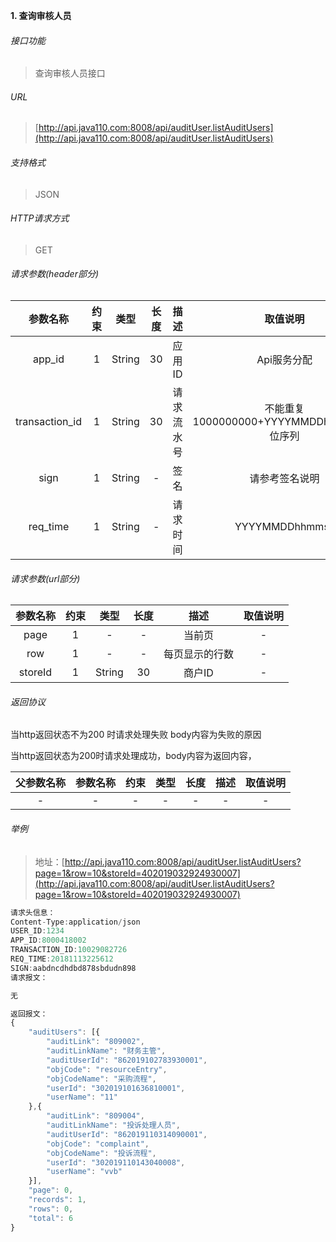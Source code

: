 

**1\. 查询审核人员**
###### 接口功能
> 查询审核人员接口

###### URL
> [http://api.java110.com:8008/api/auditUser.listAuditUsers](http://api.java110.com:8008/api/auditUser.listAuditUsers)

###### 支持格式
> JSON

###### HTTP请求方式
> GET

###### 请求参数(header部分)
|参数名称|约束|类型|长度|描述|取值说明|
| :-: | :-: | :-: | :-: | :-: | :-:|
|app_id|1|String|30|应用ID|Api服务分配                      |
|transaction_id|1|String|30|请求流水号|不能重复 1000000000+YYYYMMDDhhmmss+6位序列 |
|sign|1|String|-|签名|请参考签名说明|
|req_time|1|String|-|请求时间|YYYYMMDDhhmmss|

###### 请求参数(url部分)
|参数名称|约束|类型|长度|描述|取值说明|
| :-: | :-: | :-: | :-: | :-: | :-: |
|page|1|-|-|当前页|-|
|row|1|-|-|每页显示的行数|-|
|storeId|1|String|30|商户ID|-|

###### 返回协议

当http返回状态不为200 时请求处理失败 body内容为失败的原因

当http返回状态为200时请求处理成功，body内容为返回内容，

|父参数名称|参数名称|约束|类型|长度|描述|取值说明|
| :-: | :-: | :-: | :-: | :-: | :-: | :-: |
|-|-|-|-|-|-|-|




###### 举例
> 地址：[http://api.java110.com:8008/api/auditUser.listAuditUsers?page=1&row=10&storeId=402019032924930007](http://api.java110.com:8008/api/auditUser.listAuditUsers?page=1&row=10&storeId=402019032924930007)

``` javascript
请求头信息：
Content-Type:application/json
USER_ID:1234
APP_ID:8000418002
TRANSACTION_ID:10029082726
REQ_TIME:20181113225612
SIGN:aabdncdhdbd878sbdudn898
请求报文：

无

返回报文：
{
	"auditUsers": [{
		"auditLink": "809002",
		"auditLinkName": "财务主管",
		"auditUserId": "862019102783930001",
		"objCode": "resourceEntry",
		"objCodeName": "采购流程",
		"userId": "302019101636810001",
		"userName": "11"
	},{
		"auditLink": "809004",
		"auditLinkName": "投诉处理人员",
		"auditUserId": "862019110314090001",
		"objCode": "complaint",
		"objCodeName": "投诉流程",
		"userId": "302019110143040008",
		"userName": "vvb"
	}],
	"page": 0,
	"records": 1,
	"rows": 0,
	"total": 6
}

```
